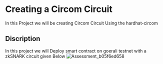 # Creating a Circom Circuit
In this Project we will be creating Circom Circuit Using the hardhat-circom 
## Discription
In this project we will Deploy smart contract on goerali testnet with a zkSNARK circuit given Below 
![Assessment_b05f6ed658](https://github.com/vikasphulariya/polygonmoudle3/assets/88418134/a0eab632-744c-461a-a130-9d6ac8e289aa)

